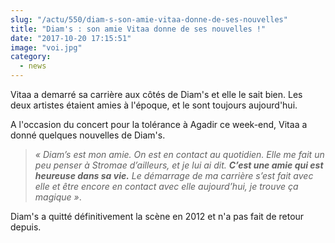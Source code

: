 ```yaml
--- 
slug: "/actu/550/diam-s-son-amie-vitaa-donne-de-ses-nouvelles"
title: "Diam's : son amie Vitaa donne de ses nouvelles !"
date: "2017-10-20 17:15:51"
image: "voi.jpg"
category:
  - news
---
```

<p>Vitaa a demarré sa carrière aux côtés de Diam's et elle le sait bien. Les deux artistes étaient amies à l'époque, et le sont toujours aujourd'hui.</p>

<p>A l'occasion du concert pour la tolérance à Agadir ce week-end, Vitaa a donné quelques nouvelles de Diam's.</p>

<blockquote>
<p><em>« Diam’s est mon amie. On est en contact au quoti­dien. Elle me fait un peu penser à Stro­mae d’ailleurs, et je lui ai dit. <strong>C’est une amie qui est heureuse dans sa vie.</strong> Le démar­rage de ma carrière s’est fait avec elle et être encore en contact avec elle aujourd’hui, je trouve ça magique »</em>.</p>
</blockquote>

<p>Diam's a quitté définitivement la scène en 2012 et n'a pas fait de retour depuis.</p>